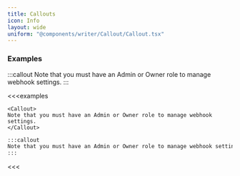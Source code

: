 ```yaml
---
title: Callouts
icon: Info
layout: wide
uniform: "@components/writer/Callout/Callout.tsx"
---
```



### Examples
:::callout
Note that you must have an Admin or Owner role to manage webhook settings.
:::

<<<examples
```tsx
<Callout>
Note that you must have an Admin or Owner role to manage webhook settings.
</Callout>
```

```md
:::callout
Note that you must have an Admin or Owner role to manage webhook settings.
:::
```
<<<